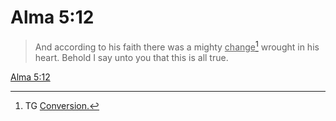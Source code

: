 # Alma 5:12

> And according to his faith there was a mighty <u>change</u>[^a] wrought in his heart. Behold I say unto you that this is all true.

[Alma 5:12](https://www.churchofjesuschrist.org/study/scriptures/bofm/alma/5?lang=eng&id=p12#p12)


[^a]: TG [Conversion.](https://www.churchofjesuschrist.org/study/scriptures/tg/conversion?lang=eng)

